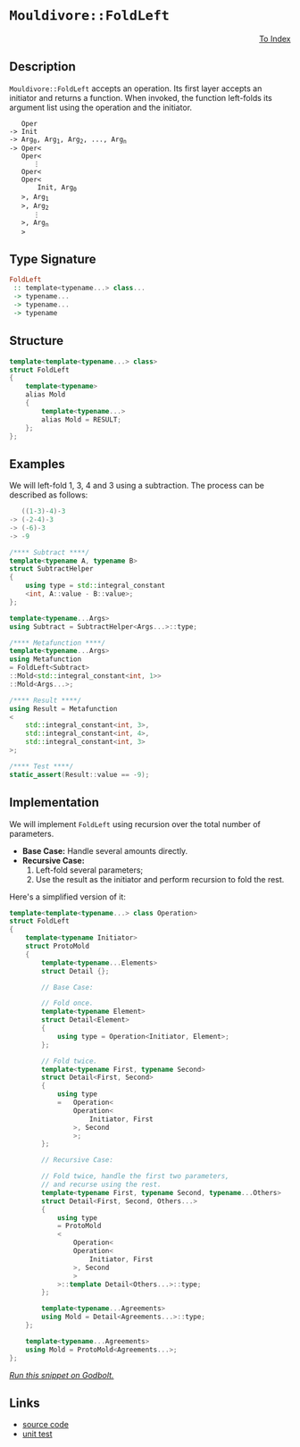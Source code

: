<!-- Copyright 2024 Feng Mofan
SPDX-License-Identifier: Apache-2.0 -->

# `Mouldivore::FoldLeft`

<p style='text-align: right;'><a href="../../../facilities/metafunctions.md#mouldivore-fold-left">To Index</a></p>

## Description

`Mouldivore::FoldLeft` accepts an operation.
Its first layer accepts an initiator and returns a function.
When invoked, the function left-folds its argument list using the operation and the initiator.

<pre><code>   Oper
-> Init
-> Arg<sub>0</sub>, Arg<sub>1</sub>, Arg<sub>2</sub>, ..., Arg<sub>n</sub>
-> Oper&lt;
   Oper&lt;
      &vellip;
   Oper&lt;
   Oper&lt;
       Init, Arg<sub>0</sub>
   &gt;, Arg<sub>1</sub>
   &gt;, Arg<sub>2</sub>
      &vellip;
   &gt;, Arg<sub>n</sub>
   &gt;</code></pre>

## Type Signature

```Haskell
FoldLeft
 :: template<typename...> class...
 -> typename...
 -> typename...
 -> typename
```

## Structure

```C++
template<template<typename...> class>
struct FoldLeft
{
    template<typename>
    alias Mold
    {
        template<typename...>
        alias Mold = RESULT;
    };
};
```

## Examples

We will left-fold 1, 3, 4 and 3 using a subtraction.
The process can be described as follows:

```C++
   ((1-3)-4)-3
-> (-2-4)-3
-> (-6)-3
-> -9
```

```C++
/**** Subtract ****/
template<typename A, typename B>
struct SubtractHelper
{
    using type = std::integral_constant
    <int, A::value - B::value>;
};

template<typename...Args>
using Subtract = SubtractHelper<Args...>::type;

/**** Metafunction ****/
template<typename...Args>
using Metafunction 
= FoldLeft<Subtract>
::Mold<std::integral_constant<int, 1>>
::Mold<Args...>;

/**** Result ****/
using Result = Metafunction
<
    std::integral_constant<int, 3>,
    std::integral_constant<int, 4>,
    std::integral_constant<int, 3>
>;

/**** Test ****/
static_assert(Result::value == -9);
```

## Implementation

We will implement `FoldLeft` using recursion over the total number of parameters.

- **Base Case:** Handle several amounts directly.
- **Recursive Case:**
  1. Left-fold several parameters;
  2. Use the result as the initiator and perform recursion to fold the rest.

Here's a simplified version of it:

```C++
template<template<typename...> class Operation>
struct FoldLeft
{
    template<typename Initiator>
    struct ProtoMold
    {
        template<typename...Elements>
        struct Detail {};

        // Base Case:

        // Fold once.
        template<typename Element>
        struct Detail<Element>
        {
            using type = Operation<Initiator, Element>;
        };

        // Fold twice.
        template<typename First, typename Second>
        struct Detail<First, Second>
        {
            using type
            =   Operation<
                Operation<
                    Initiator, First
                >, Second
                >;
        };

        // Recursive Case:

        // Fold twice, handle the first two parameters,
        // and recurse using the rest.
        template<typename First, typename Second, typename...Others>
        struct Detail<First, Second, Others...>
        {
            using type
            = ProtoMold
            <
                Operation<
                Operation<
                    Initiator, First
                >, Second
                >
            >::template Detail<Others...>::type;
        };

        template<typename...Agreements>
        using Mold = Detail<Agreements...>::type;
    };

    template<typename...Agreements>
    using Mold = ProtoMold<Agreements...>;
};
```

[*Run this snippet on Godbolt.*](https://godbolt.org/#z:OYLghAFBqd5QCxAYwPYBMCmBRdBLAF1QCcAaPECAMzwBtMA7AQwFtMQByARg9KtQYEAysib0QXACx8BBAKoBnTAAUAHpwAMvAFYTStJg1DIApACYAQuYukl9ZATwDKjdAGFUtAK4sGIAMwAbKSuADJ4DJgAcj4ARpjEIACc0gAOqAqETgwe3r4BwemZjgLhkTEs8Ykptpj2JQxCBEzEBLk%2BfkG19dlNLQRl0XEJydIKza3t%2BV3j/YMVVaMAlLaoXsTI7BwA9ABU%2BweHR8cH2yYaAIJ7BwDUAJIsqfRsgkwNN4dnl9cnvydfF3OFwImEeBhBJn8bhBYLemEh0IAnqlGKxMAA6TGQ7A3ZAGBQKG4AeRRxDe2WxQPGxC8DhuADFPOhQpgqAQgSYAOxWS43Pk3GFPOEIgjI1Fse4MLJvEiU3n86m0gg3ZTEVBEACyTKB/JuXJ5F11usF4PhUNFKOYbEx6Owz0YBAUcsNRr5irpABFMM06HruVyPZCDTrXTdttsbhYmEobm5o%2BwOfLXeGGUybgJNuiQ66TcLzWKrZgbnbQQ7naGbu7lV6fbQESWXuz/Nhs0b9a2K15MkYBWK9f4PcTSeSBAi7lLHDKyMX7YJKf4DRWA0HEy7kxHGbR0AKAO54TMd/m5iH5y1ohl4YjjUi9s8SoSYNAMdDl0NVm41ph0BH0y/Xm4Pk%2BL7NoefLtkmFY3F2ETALe8IQUuA78iSCQjgwCKgZBKFkg0GEIZBrrjtKRDTr%2BV7svhBHYjegECC%2BlGQfOi6hsuC6rhWKYAEqPusmQAG5FnGSggOxoYppu24EHumw3gghjoPQAoIEWNDkbuqA3KkLRoiCV6kJhKbyTcxA8VeRbQT2BDKcZmDjFmDHHmaSJ3kWZH/ha4pFrRz43h5hY2kSVkJE6IEMe%2Bn7flCbkEDRj50TegXKVeNqvq64FrpBFmwR5mG6pCg6quqqBaluuX8nhGUEXy2FoRVVVGjVuFQmVBFEZOJE3tFLVts2sVAd1eWhZVLHNiAICOR%2B3pfnWUKJcFKWjeNYorgxrHBg5oJCiezmeTaFzACZpaCCFLYMVlNwldu%2BWTbWCL7YdjYKAt2BjTlbEQWtol8o5IoFmie0HZgR2OqlUHdrBl39gVaqatqUL3UDj3PStgKcoG72At8fy/ACPy7MWqisE8RafECePY6cq7mP4ER4l4WD9jtAD6BBkoQJ2rnjAFeLErNMHSpOXD9p6eTcFy%2BX9EpWEN75CDzfMOAAEnUpIcv6EHnR5UOVgQ6BjREIIHWITNPrMc4fVCBs3hcY18WIXhFgAtJGtv22aLYY59lxAsLO3%2BZiFzEMAHOXOdcu82SdLXeHCsEMrtCq/DQdPVii1vetVyHBdU1UF4DAONkHyU0Lm2mr9Ll7cnzrnRqOd5wXAh6t7SESSybIIjHkdNqdNsgJdCLjHrIAG5gRu0CbAhm02bhWzcXDzj3Y390nwfI57WO3NxCheLQyqCxc51bzvyrXbXzS5/nuHN24raD/rgij2S4%2Bm80c6W4IN7%2BNRt%2B6/fhtPxPBgU8ESz0kN/CCd9h4PzHoA4B78Yo3C/kNJinMs4ABVbJ72LhcWYjhkBM2jEoVoEAj671dt4Is%2BVrqOySEsIMHAVi0E4AAVl4H4DgWhSCoE4DfSw1hKxrA2JQsw/geCkAIJoBhKwADWIBmGSHRBoAAHGYMwSQkhcGYcopRXBOScmkEwjgkheAsAkBoDQpB2GcO4RwXgCgQAWIkRwhhpA4CwBgIgEAawCCpC8DFCgEA0CPDoAkKIaJOCqCUYER2gRJA3GAMgZAc8FFmF4JgfAJE8B6y4DIQQIgxDsCkLk%2BQSg1CSNILoHJO4ySpE4DwRhLC2HlJsUSPxvjlSoCoDcSJ0TYnxMSck9EZgbgQA8ME%2BgxA9QiK4EsXgTitArAgEgIJqQQlkACSstZIBgBSDMHwOgul7EQFiOU2IEQWiIjqbwM5zBiCIiJLEbQj4nFiKCY2IkDBaCXOcaQLAsQvDADjLQWg9juC8CwCwQwwBxA/PwCZAuAlQWcMwKoHiIIrnkAfoYzhtA8CxDJHcjwWBymszwKYsFpABLEFiBkTAXpIVGFxUYSRKwqAGGDgANTwJgHcKF2FiP4Hk0Q4gimCpKSodQPzKn6ChSgaw1h9B4vsZAFYqBUgNFBY7Qe%2BVTB8MsGYaxVLiBZNsvAFYdhnnZBcM%2BKYfgclhAiEMSoIwclFCyAIW1eg3UNHmMMRIOSLUN0aBMNongOh6EDQ0PorRfXOv9bYENnqA0htjYsGZqx1ibAkA0jgrDLHNM4N0qJMS4kJKSVIIZIzcCEBIFM0RszxEspWMpJgWBEgQBkSASQ/h0RJH8PojQkgzCSECOY5hgQkj6E4MY0gpjRHokCFwQISikg6MCPIzRfbghWN4DYuxDjG3OMWR4pZXi2l%2BPIJQTZEywlsE4C0FgfFOSOyYLiAwPYuBJHRFwRRaSMkkCyXoMV%2BSRXSDFYoCV5TdB7OqUwWpYKc15p3VwzgrSfF%2BPTF0npJa31Qrnl%2Bn9GgRljNWRMutZgG3zJcae69CRL2BNQOMkYeIoWfq4BYmgu9gqUBOT8m5FyMX8buQ8p5DgMVvIdB8r55S/kAqBSCjFEKoUws4XCy1iLykorRVsMRI9sW8Fxfii5RKticNJeSsRVKaVKHpcpmCLK%2BDsoUFynlfKMXAeFYUsDsgINlKlSAPZ77jDyssIq2IyqO1cPVdkTV2qBy6qsPqw1CRjVYAi%2BauolrnAQFcEmkIz5U0utIN67IeWSulEdQsIrkbeiJrDfkANmWg3RoGJVv1Ea6t5DtQmuYbW43ZozUIgbhikMFo4EW3pcSWMfoI4oqt/7JnUxmXMptpAW1tsoDmmdc6v2Ds5MwpIej/BDpHZIHJyG922APVR498BT3ePafR2jxBb1bAfX0lgCg%2BJJL4p%2B9Eppxh/praloDsgQNeeKb5yVnDdD%2BFILB%2BD9Sp25qaT8lp56OlYY%2B19n7f2AfKlGYx0jCQ63%2BEow5mjRO1lPapxMkA33UipCZr9pITN8dM1ULE/ZXGrw8dOecu5gmBf3Mec88TjH3mfO%2BapzA/zAViAUxSpTjLTPgsvOp01PytPID8Tp3genymGYJYiEzJLjUWd4FZ2ltnGX2aPY5pgnLuW8stO5sHnmJDecEFDqDAQZXMoSwqwz6Wosas4NsO%2Bgeku7qNSakPNXsu5fq91h15R2uuoyO6nIyevWZ59X1tN3QsvBv6HlhPJeY0F%2Bq518Nybetp/6%2BmhQgis3ppG6j6xhbOdxM%2B99m4LP/twnGPN4HdbluHoWc2zAraRiRcMdtgLX7/D%2BGYVos75jl%2BcmXfmtHnB92ONW7IyQzDe26M5OYpRkgNFcBUWYYIhj/Ad93XvifUjkepJ3532xr%2BlgrCpZkZwSQIAA%3D)

## Links

- [source code](../../../../conceptrodon/mouldivore/fold_left.hpp)
- [unit test](../../../../tests/unit/metafunctions/mouldivore/fold_left.test.hpp)
